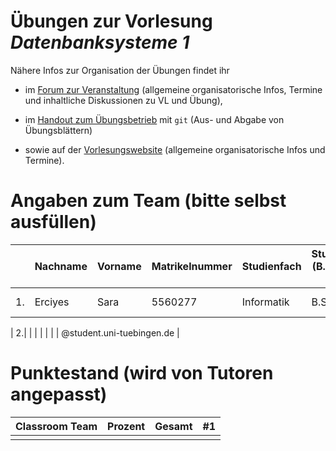 # Übungen zur Vorlesung _Datenbanksysteme 1_

Nähere Infos zur Organisation der Übungen findet ihr

- im [Forum zur Veranstaltung](https://forum-db.informatik.uni-tuebingen.de/c/ws2122-db1)
    (allgemeine organisatorische Infos, Termine und inhaltliche Diskussionen zu VL und Übung),

- im [Handout zum Übungsbetrieb](https://forum-db.informatik.uni-tuebingen.de/uploads/short-url/jWEA22PJeP1a9wZgKlPhcKk92d.pdf) mit `git`
    (Aus- und Abgabe von Übungsblättern)

- sowie auf der [Vorlesungswebsite](https://db.inf.uni-tuebingen.de/teaching/DB1WS2021-2022.html)
    (allgemeine organisatorische Infos und Termine).

# Angaben zum Team (bitte selbst ausfüllen)

|   | Nachname | Vorname | Matrikelnummer | Studienfach | Studiengang (B.Sc., M.Sc, ...) | Forum Username | Studentische E-Mail       |
|---|----------|---------|----------------|-------------|--------------------------------|----------------|---------------------------|
| 1.|  Erciyes | Sara    |   5560277      |Informatik   |    B.Sc.                       |  saraerciyes   | sara.erciyes@student.uni-tuebingen.de |


| 2.|          |         |                |             |                                |                | @student.uni-tuebingen.de |
  
# Punktestand (wird von Tutoren angepasst)

| Classroom Team | Prozent     | Gesamt | #1   |
|----------------|-------------|--------|------|
|                |             |        |      |
